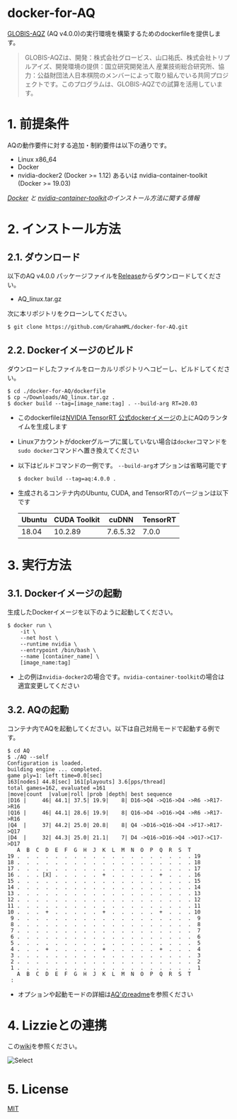 # docker-for-AQ
[GLOBIS-AQZ](https://github.com/ymgaq/AQ) (AQ v4.0.0)の実行環境を構築するためのdockerfileを提供します。

>GLOBIS-AQZは、開発：株式会社グロービス、山口祐氏、株式会社トリプルアイズ、開発環境の提供：国立研究開発法人 産業技術総合研究所、協力：公益財団法人日本棋院のメンバーによって取り組んでいる共同プロジェクトです。このプログラムは、GLOBIS-AQZでの試算を活用しています。

# 1. 前提条件  
AQの動作要件に対する追加・制約要件は以下の通りです。 
+ Linux x86_64
+ Docker
+ nvidia-docker2 (Docker >= 1.12) あるいは nvidia-container-toolkit (Docker >= 19.03)  

_[Docker](https://github.com/Microsoft/MMdnn/blob/master/docs/InstallDockerCE.md) と [nvidia-container-toolkit](https://github.com/NVIDIA/nvidia-docker#quickstart)のインストール方法に関する情報_

# 2. インストール方法
## 2.1. ダウンロード  
以下のAQ v4.0.0 パッケージファイルを[Release](https://github.com/ymgaq/AQ/releases)からダウンロードしてください。
+ AQ_linux.tar.gz  

次に本リポジトリをクローンしてください。 
```console
$ git clone https://github.com/GrahamML/docker-for-AQ.git
```
## 2.2. Dockerイメージのビルド  
ダウンロードしたファイルをローカルリポジトリへコピーし、ビルドしてください。

```console
$ cd ./docker-for-AQ/dockerfile
$ cp ~/Downloads/AQ_linux.tar.gz .
$ docker build --tag=[image_name:tag] . --build-arg RT=20.03
```  
+ このdockerfileは[NVIDIA TensorRT 公式dockerイメージ](https://docs.nvidia.com/deeplearning/tensorrt/container-release-notes/running.html#running)の上にAQのランタイムを生成します
+ Linuxアカウントがdockerグループに属していない場合は`docker`コマンドを`sudo docker`コマンドへ置き換えてください
+ 以下はビルドコマンドの一例です。 `--build-arg`オプションは省略可能です  
    ```
    $ docker build --tag=aq:4.0.0 . 
    ```
+ 生成されるコンテナ内のUbuntu, CUDA, and TensorRTのバージョンは以下です

    | Ubuntu | CUDA Toolkit  | cuDNN    | TensorRT     |
    |--------|---------------|----------|--------------|
    | 18.04  | 10.2.89       | 7.6.5.32 | 7.0.0        |

# 3. 実行方法
## 3.1. Dockerイメージの起動
生成したDockerイメージを以下のように起動してください。
```console
$ docker run \
    -it \
    --net host \
    --runtime nvidia \
    --entrypoint /bin/bash \
    --name [container_name] \
    [image_name:tag]
```  
+ 上の例は`nvidia-docker2`の場合です。`nvidia-container-toolkit`の場合は適宜変更してください  

## 3.2. AQの起動
コンテナ内でAQを起動してください。以下は自己対局モードで起動する例です。
```console
$ cd AQ
$ ./AQ --self
Configuration is loaded.
building engine ... completed.
game ply=1: left time=0.0[sec]
163[nodes] 44.8[sec] 161[playouts] 3.6[pps/thread]
total games=162, evaluated =161
|move|count  |value|roll |prob |depth| best sequence
|D16 |     46| 44.1| 37.5| 19.9|    8| D16->Q4 ->Q16->D4 ->R6 ->R17->R16
|Q16 |     46| 44.1| 28.6| 19.9|    8| Q16->D4 ->D16->Q4 ->R6 ->R17->R16
|Q4  |     37| 44.2| 25.0| 20.8|    8| Q4 ->D16->Q16->D4 ->F17->R17->Q17
|D4  |     32| 44.3| 25.0| 21.1|    7| D4 ->Q16->D16->Q4 ->O17->C17->D17
   A  B  C  D  E  F  G  H  J  K  L  M  N  O  P  Q  R  S  T 
19 .  .  .  .  .  .  .  .  .  .  .  .  .  .  .  .  .  .  . 19
18 .  .  .  .  .  .  .  .  .  .  .  .  .  .  .  .  .  .  . 18
17 .  .  .  .  .  .  .  .  .  .  .  .  .  .  .  .  .  .  . 17
16 .  .  . [X] .  .  .  .  .  +  .  .  .  .  .  +  .  .  . 16
15 .  .  .  .  .  .  .  .  .  .  .  .  .  .  .  .  .  .  . 15
14 .  .  .  .  .  .  .  .  .  .  .  .  .  .  .  .  .  .  . 14
13 .  .  .  .  .  .  .  .  .  .  .  .  .  .  .  .  .  .  . 13
12 .  .  .  .  .  .  .  .  .  .  .  .  .  .  .  .  .  .  . 12
11 .  .  .  .  .  .  .  .  .  .  .  .  .  .  .  .  .  .  . 11
10 .  .  .  +  .  .  .  .  .  +  .  .  .  .  .  +  .  .  . 10
 9 .  .  .  .  .  .  .  .  .  .  .  .  .  .  .  .  .  .  .  9
 8 .  .  .  .  .  .  .  .  .  .  .  .  .  .  .  .  .  .  .  8
 7 .  .  .  .  .  .  .  .  .  .  .  .  .  .  .  .  .  .  .  7
 6 .  .  .  .  .  .  .  .  .  .  .  .  .  .  .  .  .  .  .  6
 5 .  .  .  .  .  .  .  .  .  .  .  .  .  .  .  .  .  .  .  5
 4 .  .  .  +  .  .  .  .  .  +  .  .  .  .  .  +  .  .  .  4
 3 .  .  .  .  .  .  .  .  .  .  .  .  .  .  .  .  .  .  .  3
 2 .  .  .  .  .  .  .  .  .  .  .  .  .  .  .  .  .  .  .  2
 1 .  .  .  .  .  .  .  .  .  .  .  .  .  .  .  .  .  .  .  1
   A  B  C  D  E  F  G  H  J  K  L  M  N  O  P  Q  R  S  T 
 :
```  
+ オプションや起動モードの詳細は[AQ'のreadme](https://github.com/ymgaq/AQ)を参照ください

# 4. Lizzieとの連携  
この[wiki](https://github.com/GrahamML/docker_for_AQ/wiki/Communitacion-with-Lizzie)を参照ください。  

![Select](https://github.com/GrahamML/docker_for_AQ/wiki/images/Communitacion-with-Lizzie/Fig8.png)

# 5. License  
[MIT](https://github.com/GrahamML/docker_for_AQ/blob/master/LICENSE)
